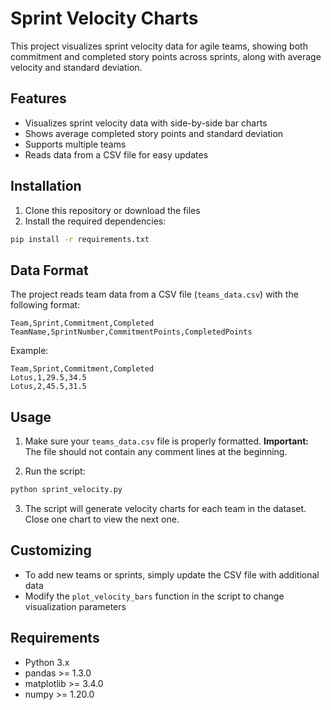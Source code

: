# Sprint Velocity Charts

This project visualizes sprint velocity data for agile teams, showing both commitment and completed story points across sprints, along with average velocity and standard deviation.

## Features

- Visualizes sprint velocity data with side-by-side bar charts
- Shows average completed story points and standard deviation
- Supports multiple teams
- Reads data from a CSV file for easy updates

## Installation

1. Clone this repository or download the files
2. Install the required dependencies:

```bash
pip install -r requirements.txt
```

## Data Format

The project reads team data from a CSV file (`teams_data.csv`) with the following format:

```
Team,Sprint,Commitment,Completed
TeamName,SprintNumber,CommitmentPoints,CompletedPoints
```

Example:
```
Team,Sprint,Commitment,Completed
Lotus,1,29.5,34.5
Lotus,2,45.5,31.5
```

## Usage

1. Make sure your `teams_data.csv` file is properly formatted. **Important:** The file should not contain any comment lines at the beginning.

2. Run the script:

```bash
python sprint_velocity.py
```

3. The script will generate velocity charts for each team in the dataset. Close one chart to view the next one.

## Customizing

- To add new teams or sprints, simply update the CSV file with additional data
- Modify the `plot_velocity_bars` function in the script to change visualization parameters

## Requirements

- Python 3.x
- pandas >= 1.3.0
- matplotlib >= 3.4.0
- numpy >= 1.20.0